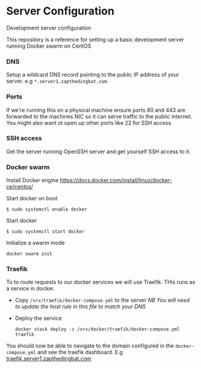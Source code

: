# Server Configuration

Development server configuration

This repository is a reference for setting up a basic development server running
Docker swarm on CentOS

### DNS

Setup a wildcard DNS record pointing to the public IP address of your server.
e.g `*.server1.zapthedingbat.com`.

### Ports

If we're running this on a physical machine ensure ports 80 and 443 are
forwarded to the machines NIC so it can serve traffic to the public internet.
You might also want ot open up other ports like 22 for SSH access.

### SSH access

Get the server running OpenSSH server and get yourself SSH access to it.

### Docker swarm

Install Docker engine https://docs.docker.com/install/linux/docker-ce/centos/

Start docker on boot

```
$ sudo systemctl enable docker
```

Start docker

```
$ sudo systemctl start docker
```

Initialize a swarm mode

```
docker swarm init
```

### Traefik

To to route requests to our docker services we will use Traefik. THis runs as a
service in docker.

- Copy `/srv/traefik/docker-compose.yml` to the server _NB_ _You will need to
  update the host rule in this file to match your DNS_

- Deploy the service
  ```
  docker stack deploy -c /srv/docker/traefik/docker-compose.yml traefik
  ```

You should now be able to navigate to the domain configured in the
`docker-compose.yml` and see the traefik dashboard. E.g
[traefik.server1.zapthedingbat.com](https://traefik.server1.zapthedingbat.com/)
